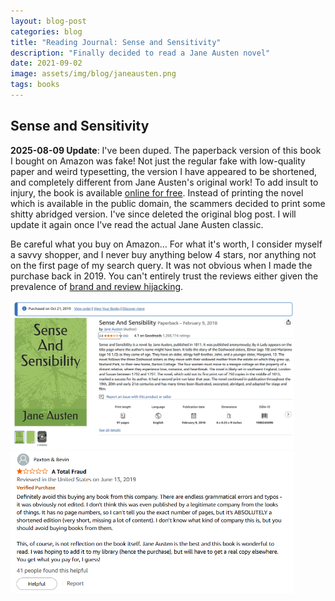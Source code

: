 ```yaml
---
layout: blog-post
categories: blog
title: "Reading Journal: Sense and Sensitivity"
description: "Finally decided to read a Jane Austen novel"
date: 2021-09-02
image: assets/img/blog/janeausten.png
tags: books
---
```



## Sense and Sensitivity

**2025-08-09 Update**: I've been duped. The paperback version of this book I bought on Amazon was fake! Not just the regular fake with low-quality paper and weird typesetting, the version I have appeared to be shortened, and completely different from Jane Austen's original work! To add insult to injury, the book is available [online for free](https://www.gutenberg.org/files/161/old/sense11p.pdf). Instead of printing the novel which is available in the public domain, the scammers decided to print some shitty abridged version. I've since deleted the original blog post. I will update it again once I've read the actual Jane Austen classic. 

Be careful what you buy on Amazon... For what it's worth, I consider myself a savvy shopper, and I never buy anything below 4 stars, nor anything not on the first page of my search query. It was not obvious when I made the purchase back in 2019. You can't entirely trust the reviews either given the prevalence of [brand and review hijacking](https://www.kleinbottle.com/Amazon_Brand_Hijacking.html). 

<img src="/assets/img/blog/2025/janeausten2.png" style="width:90%;"/> 

<img src="/assets/img/blog/2025/janeausten1.png" style="width:90%;"/> 
